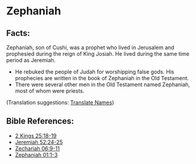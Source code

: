 # Zephaniah #

## Facts: ##

Zephaniah, son of Cushi, was a prophet who lived in Jerusalem and prophesied during the reign of King Josiah. He lived during the same time period as Jeremiah.

* He rebuked the people of Judah for worshipping false gods. His prophecies are written in the book of Zephaniah in the Old Testament.
* There were several other men in the Old Testament named Zephaniah, most of whom were priests.

(Translation suggestions: [Translate Names](en/ta-vol1/translate/man/translate-names))



## Bible References: ##

* [2 Kings 25:18-19](en/tn/2ki/help/25/18)
* [Jeremiah 52:24-25](en/tn/jer/help/52/24)
* [Zechariah 06:9-11](en/tn/zec/help/06/09)
* [Zephaniah 01:1-3](en/tn/zep/help/01/01)